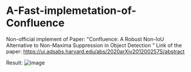 # A-Fast-implemetation-of-Confluence

Non-official implement of Paper: "Confluence: A Robust Non-IoU Alternative to Non-Maxima Suppression in Object Detection "
Link of the paper: https://ui.adsabs.harvard.edu/abs/2020arXiv201200257S/abstract 


Result:
![image](https://github.com/yibiaojason/A-Fast-implemetation-of-Confluence/blob/main/crowd.jpeg)
